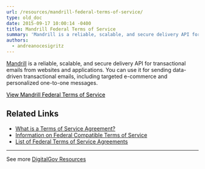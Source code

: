 ```yaml
---
url: /resources/mandrill-federal-terms-of-service/
type: old_doc
date: 2015-09-17 10:00:14 -0400
title: Mandrill Federal Terms of Service
summary: 'Mandrill is a reliable, scalable, and secure delivery API for transactional emails from websites and applications. You can use it for sending data-driven transactional emails, including targeted e-commerce and personalized one-to-one messages. View Mandrill Federal Terms of Service Related Links What is a Terms of Service Agreement? Information on Federal Compatible Terms of Service List of'
authors:
  - andreanocesigritz
---
```


[Mandrill](http://mandrill.com/) is a reliable, scalable, and secure delivery API for transactional emails from websites and applications. You can use it for sending data-driven transactional emails, including targeted e-commerce and personalized one-to-one messages.

<a class="button" style="color: #000000" href="http://mandrill.com/amended-government-terms/">View Mandrill Federal Terms of Service</a>

## Related Links

  * [What is a Terms of Service Agreement?](https://www.WHATEVER/2014/05/13/what-is-a-terms-of-service-and-how-do-i-get-one/)
  * [Information on Federal Compatible Terms of Service](https://www.WHATEVER/resources/federal-compatible-terms-of-service-agreements/)
  * [List of Federal Terms of Service Agreements](https://www.WHATEVER/resources/federal-compatible-terms-of-service-agreements/)

 

* * *

 

See more [DigitalGov Resources](https://www.WHATEVER/resources/)